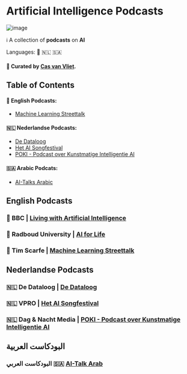 # Artificial Intelligence Podcasts

![image](https://github.com/cas-van-vliet/cas-van-vliet/assets/146363448/12512d42-e0e2-452a-9d4b-ce683b1cc906)

ℹ️ A collection of **podcasts** on **AI** 

Languages: 🏴󠁧󠁢󠁥󠁮󠁧󠁿 🇳🇱 🇸🇦 

#### 👀 Curated by [**Cas van Vliet**](https://casvanvliet.substack.com).

## Table of Contents

#### 🏴󠁧󠁢󠁥󠁮󠁧󠁿 English Podcasts:
- [Machine Learning Streettalk](#english-podcasts)
#### 🇳🇱 Nederlandse Podcasts:
- [De Dataloog](#nederlandse-podcasts)
- [Het AI Songfestival](#nederlandse-podcasts)
- [POKI - Podcast over Kunstmatige Intelligentie AI](#nederlandse-podcasts)
#### 🇸🇦 Arabic Podcats:
- [AI-Talks Arabic](#arabic-podcasts)

## English Podcasts

### 🏴󠁧󠁢󠁥󠁮󠁧󠁿 BBC | [Living with Artificial Intelligence](https://www.bbc.co.uk/programmes/m001216k)

### 🏴󠁧󠁢󠁥󠁮󠁧󠁿 Radboud University | [AI for Life](https://open.spotify.com/show/2HGbn1N9FS8ekqOuR3QrhH)

### 🏴󠁧󠁢󠁥󠁮󠁧󠁿 Tim Scarfe | [Machine Learning Streettalk](https://open.spotify.com/show/02e6PZeIOdpmBGT9THuzwR)

## Nederlandse Podcasts

### 🇳🇱 De Dataloog | [De Dataloog](https://dedataloog.nl/)

### 🇳🇱 VPRO | [Het AI Songfestival](https://www.vpro.nl/programmas/ai-songfestival.html)

### 🇳🇱 Dag & Nacht Media | [POKI - Podcast over Kunstmatige Intelligentie AI](https://art19.com/shows/poki)


## البودكاست العربية

### البودكاست العربي 🇸🇦 [AI-Talk Arab](https://open.spotify.com/show/5PaoYlo3lYZwvgDlqX6u29)
